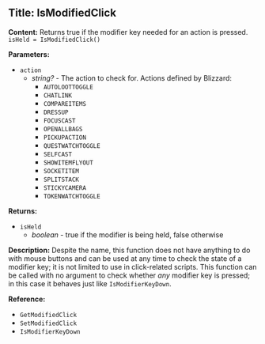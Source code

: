 ## Title: IsModifiedClick

**Content:**
Returns true if the modifier key needed for an action is pressed.
`isHeld = IsModifiedClick()`

**Parameters:**
- `action`
  - *string?* - The action to check for. Actions defined by Blizzard:
    - `AUTOLOOTTOGGLE`
    - `CHATLINK`
    - `COMPAREITEMS`
    - `DRESSUP`
    - `FOCUSCAST`
    - `OPENALLBAGS`
    - `PICKUPACTION`
    - `QUESTWATCHTOGGLE`
    - `SELFCAST`
    - `SHOWITEMFLYOUT`
    - `SOCKETITEM`
    - `SPLITSTACK`
    - `STICKYCAMERA`
    - `TOKENWATCHTOGGLE`

**Returns:**
- `isHeld`
  - *boolean* - true if the modifier is being held, false otherwise

**Description:**
Despite the name, this function does not have anything to do with mouse buttons and can be used at any time to check the state of a modifier key; it is not limited to use in click-related scripts.
This function can be called with no argument to check whether *any* modifier key is pressed; in this case it behaves just like `IsModifierKeyDown`.

**Reference:**
- `GetModifiedClick`
- `SetModifiedClick`
- `IsModifierKeyDown`